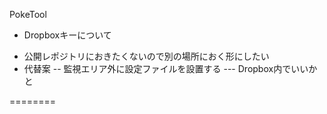 PokeTool

* Dropboxキーについて
- 公開レポジトリにおきたくないので別の場所におく形にしたい
- 代替案
	-- 監視エリア外に設定ファイルを設置する
		--- Dropbox内でいいかと

========